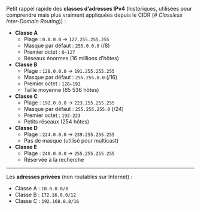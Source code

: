 
Petit rappel rapide des **classes d’adresses IPv4** (historiques, utilisées pour comprendre mais plus vraiment appliquées depuis le CIDR (_# Classless Inter-Domain Routing_)) :
- **Classe A**
    - Plage : `0.0.0.0` → `127.255.255.255`
    - Masque par défaut : `255.0.0.0` (/8)
    - Premier octet : `0–127`
    - Réseaux énormes (16 millions d’hôtes)
- **Classe B**
    - Plage : `128.0.0.0` → `191.255.255.255`
    - Masque par défaut : `255.255.0.0` (/16)
    - Premier octet : `128–191`
    - Taille moyenne (65 536 hôtes)
- **Classe C**
    - Plage : `192.0.0.0` → `223.255.255.255`
    - Masque par défaut : `255.255.255.0` (/24)
    - Premier octet : `192–223`
    - Petits réseaux (254 hôtes)
- **Classe D**
    - Plage : `224.0.0.0` → `239.255.255.255`
    - Pas de masque (utilisé pour multicast)
- **Classe E**
    - Plage : `240.0.0.0` → `255.255.255.255`
    - Réservée à la recherche
---
Les **adresses privées** (non routables sur Internet) :
- Classe A : `10.0.0.0/8`
- Classe B : `172.16.0.0/12`
- Classe C : `192.168.0.0/16`